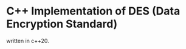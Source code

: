 C++ Implementation of DES (Data Encryption Standard)
==================================

written in c++20.
